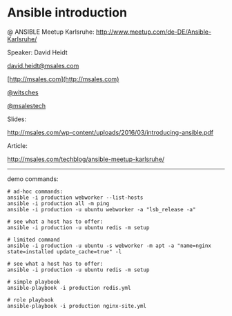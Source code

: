 Ansible introduction 
====================
@ ANSIBLE Meetup Karlsruhe: http://www.meetup.com/de-DE/Ansible-Karlsruhe/

Speaker:
David Heidt

david.heidt@msales.com

[http://msales.com](http://msales.com)



[@witsches](https://twitter.com/witsches)


[@msalestech](https://twitter.com/msalestech)


Slides:

http://msales.com/wp-content/uploads/2016/03/introducing-ansible.pdf

Article:

http://msales.com/techblog/ansible-meetup-karlsruhe/


* * *

demo commands:

	# ad-hoc commands:
	ansible -i production webworker --list-hosts
	ansible -i production all -m ping
	ansible -i production -u ubuntu webworker -a "lsb_release -a"

	# see what a host has to offer:
	ansible -i production -u ubuntu redis -m setup

	# limited command
	ansible -i production -u ubuntu -s webworker -m apt -a "name=nginx state=installed update_cache=true" -l

	# see what a host has to offer:
	ansible -i production -u ubuntu redis -m setup

	# simple playbook
	ansible-playbook -i production redis.yml

	# role playbook
	ansible-playbook -i production nginx-site.yml
